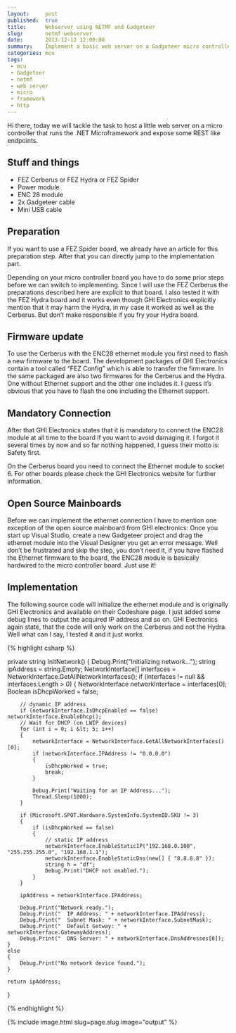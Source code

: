 ```yaml
---
layout:     post
published:  true
title:      Webserver using NETMF and Gadgeteer
slug:       netmf-webserver
date:       2013-12-13 12:00:00
summary:    Implement a basic web server on a Gadgeteer micro controller using the .net micro framework.
categories: mcu
tags:
 - mcu
 - Gadgeteer
 - netmf
 - web server
 - micro
 - framework
 - http
---
```


Hi there, today we will tackle the task to host a little web server on a micro controller that runs the 
.NET Microframework and expose some REST like endpoints.

## Stuff and things

* FEZ Cerberus or FEZ Hydra or FEZ Spider
* Power module
* ENC 28 module
* 2x Gadgeteer cable
* Mini USB cable

## Preparation

If you want to use a FEZ Spider board, we already have an article for this preparation step. 
After that you can directly jump to the implementation part.

Depending on your micro controller board you have to do some prior steps before we can switch to implementing. 
Since I will use the FEZ Cerberus the preparations described here are explicit to that board. 
I also tested it with the FEZ Hydra board and it works even though GHI Electronics explicitly mention that it 
may harm the Hydra, in my case it worked as well as the Cerberus. But don’t make responsible if you fry your Hydra board.

## Firmware update

To use the Cerberus with the ENC28 ethernet module you first need to flash a new firmware to the board. 
The development packages of GHI Electronics contain a tool called “FEZ Config” which is able to transfer the firmware. 
In the same packaged are also two firmwares for the Cerberus and the Hydra. One without Ethernet support and the 
other one includes it. I guess it’s obvious that you have to flash the one including the Ethernet support.

## Mandatory Connection

After that GHI Electronics states that it is mandatory to connect the ENC28 module at all time to the board 
if you want to avoid damaging it. I forgot it several times by now and so far nothing happened, I guess their 
motto is: Safety first.

On the Cerberus board you need to connect the Ethernet module to socket 6. For other boards please check 
the GHI Electronics website for further information.

## Open Source Mainboards

Before we can implement the ethernet connection I have to mention one exception of the open source mainboard 
from GHI electronics: Once you start up Visual Studio, create a new Gadgeteer project and drag the ethernet 
module into the Visual Designer you get an error message. Well don’t be frustrated and skip the step, you don’t 
need it, if you have flashed the Ethernet firmware to the board, the ENC28 module is basically hardwired to the 
micro controller board. Just use it!

## Implementation

The following source code will initialize the ethernet module and is originally GHI Electronics and available on 
their Codeshare page. I just added some debug lines to output the acquired IP address and so on. GHI Electronics 
again state, that the code will only work on the Cerberus and not the Hydra. Well what can I say, I tested it and 
it just works.

{% highlight csharp %}

private string InitNetwork()
{
    Debug.Print("Initializing network...");
    string ipAddress = string.Empty;
    NetworkInterface[] interfaces = NetworkInterface.GetAllNetworkInterfaces();
    if (interfaces != null &amp;&amp; interfaces.Length &gt; 0)
    {
        NetworkInterface networkInterface = interfaces[0];
        Boolean isDhcpWorked = false;
 
        // dynamic IP address
        if (networkInterface.IsDhcpEnabled == false) networkInterface.EnableDhcp();
        // Wait for DHCP (on LWIP devices)
        for (int i = 0; i &lt; 5; i++)
        {
            networkInterface = NetworkInterface.GetAllNetworkInterfaces()[0];
            if (networkInterface.IPAddress != "0.0.0.0")
            {
                isDhcpWorked = true;
                break;
            }
 
            Debug.Print("Waiting for an IP Address...");
            Thread.Sleep(1000);
        }
 
        if (Microsoft.SPOT.Hardware.SystemInfo.SystemID.SKU != 3)
        {
            if (isDhcpWorked == false)
            {
                // static IP address
                networkInterface.EnableStaticIP("192.168.0.100", "255.255.255.0", "192.168.1.1");
                networkInterface.EnableStaticDns(new[] { "8.8.8.8" });
                string h = "df";
                Debug.Print("DHCP not enabled.");
            }
        }
 
        ipAddress = networkInterface.IPAddress;
 
        Debug.Print("Network ready.");
        Debug.Print("  IP Address: " + networkInterface.IPAddress);
        Debug.Print("  Subnet Mask: " + networkInterface.SubnetMask);
        Debug.Print("  Default Getway: " + networkInterface.GatewayAddress);
        Debug.Print("  DNS Server: " + networkInterface.DnsAddresses[0]);
    }
    else
    {
        Debug.Print("No network device found.");
    }
 
    return ipAddress;
}

{% endhighlight %}

{% include image.html slug=page.slug image="output" %}
